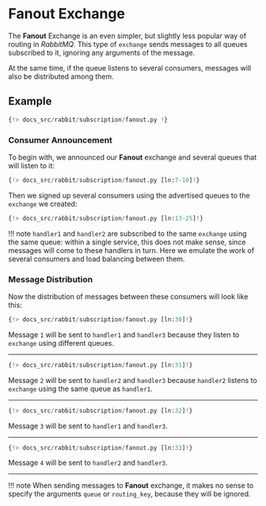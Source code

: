 # Fanout Exchange

The **Fanout** Exchange is an even simpler, but slightly less popular way of routing in *RabbitMQ*. This type of `exchange` sends messages to all queues subscribed to it, ignoring any arguments of the message.

At the same time, if the queue listens to several consumers, messages will also be distributed among them.

## Example

```python linenums="1"
{!> docs_src/rabbit/subscription/fanout.py !}
```

### Consumer Announcement

To begin with, we announced our **Fanout** exchange and several queues that will listen to it:

```python linenums="7" hl_lines="1"
{!> docs_src/rabbit/subscription/fanout.py [ln:7-10]!}
```

Then we signed up several consumers using the advertised queues to the `exchange` we created:

```python linenums="13" hl_lines="1 6 11"
{!> docs_src/rabbit/subscription/fanout.py [ln:13-25]!}
```

!!! note
    `handler1` and `handler2` are subscribed to the same `exchange` using the same queue:
    within a single service, this does not make sense, since messages will come to these handlers in turn.
    Here we emulate the work of several consumers and load balancing between them.

### Message Distribution

Now the distribution of messages between these consumers will look like this:

```python linenums="30"
{!> docs_src/rabbit/subscription/fanout.py [ln:30]!}
```

Message `1` will be sent to `handler1` and `handler3` because they listen to `exchange` using different queues.

---

```python linenums="31"
{!> docs_src/rabbit/subscription/fanout.py [ln:31]!}
```

Message `2` will be sent to `handler2` and `handler3` because `handler2` listens to `exchange` using the same queue as `handler1`.

---

```python linenums="32"
{!> docs_src/rabbit/subscription/fanout.py [ln:32]!}
```

Message `3` will be sent to `handler1` and `handler3`.

---

```python linenums="33"
{!> docs_src/rabbit/subscription/fanout.py [ln:33]!}
```

Message `4` will be sent to `handler2` and `handler3`.

---

!!! note
    When sending messages to **Fanout** exchange, it makes no sense to specify the arguments `queue` or `routing_key`, because they will be ignored.
